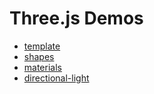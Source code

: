 # Three.js Demos

- [template](https://victoriacheng15.github.io/three-js-demo/1-template)
- [shapes](https://victoriacheng15.github.io/three-js-demo/2-shapes)
- [materials](https://victoriacheng15.github.io/three-js-demo/3-materials)
- [directional-light](https://victoriacheng15.github.io/three-js-demo/4-directional-light)